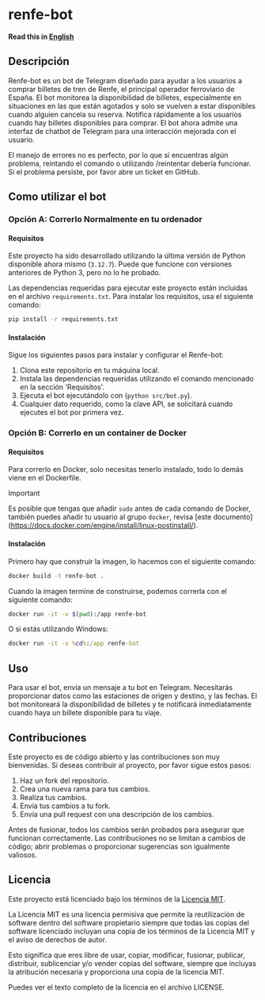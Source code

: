 # renfe-bot

**Read this in [English](../README.md)**

## Descripción

Renfe-bot es un bot de Telegram diseñado para ayudar a los usuarios a comprar
billetes de tren de Renfe, el principal operador ferroviario de España. El bot
monitorea la disponibilidad de billetes, especialmente en situaciones en las que
están agotados y solo se vuelven a estar disponibles cuando alguien cancela su
reserva. Notifica rápidamente a los usuarios cuando hay billetes disponibles
para comprar. El bot ahora admite una interfaz de chatbot de Telegram para una
interacción mejorada con el usuario.

El manejo de errores no es perfecto, por lo que si encuentras algún problema,
reintando el comando o utilizando /reintentar debería funcionar. Si el problema
persiste, por favor abre un ticket en GitHub.

## Como utilizar el bot

### Opción A: Correrlo Normalmente en tu ordenador

#### Requisitos

Este proyecto ha sido desarrollado utilizando la última versión de Python disponible ahora mismo
(`3.12.7`). Puede que funcione con versiones anteriores de Python 3, pero no lo he probado.

Las dependencias requeridas para ejecutar este proyecto están incluidas en el
archivo `requirements.txt`. Para instalar los requisitos, usa el siguiente
comando:

```bash
pip install -r requirements.txt
```

#### Instalación

Sigue los siguientes pasos para instalar y configurar el Renfe-bot:

1. Clona este repositorio en tu máquina local.
2. Instala las dependencias requeridas utilizando el comando mencionado en la
   sección 'Requisitos'.
3. Ejecuta el bot ejecutándolo con (`python src/bot.py`).
4. Cualquier dato requerido, como la clave API, se solicitará cuando ejecutes el
   bot por primera vez.

### Opción B: Correrlo en un container de Docker

#### Requisitos

Para correrlo en Docker, solo necesitas tenerlo instalado, todo lo demás viene
en el Dockerfile.

> [!IMPORTANT]
> Es posible que tengas que añadir `sudo` antes de cada comando de
> Docker, también puedes añadir tu usuario al grupo `docker`, revisa [este documento]
> (https://docs.docker.com/engine/install/linux-postinstall/).

#### Instalación

Primero hay que construir la imagen, lo hacemos con el siguiente comando:

```bash
docker build -t renfe-bot .
```

Cuando la imagen termine de construirse, podemos correrla con el siguiente comando:

```bash
docker run -it -v $(pwd):/app renfe-bot
```

O si estás utilizando Windows:

```bat
docker run -it -v %cd%:/app renfe-bot
```

## Uso

Para usar el bot, envía un mensaje a tu bot en Telegram. Necesitarás
proporcionar datos como las estaciones de origen y destino, y las fechas. El bot
monitoreará la disponibilidad de billetes y te notificará inmediatamente cuando
haya un billete disponible para tu viaje.

## Contribuciones

Este proyecto es de código abierto y las contribuciones son muy bienvenidas. Si
deseas contribuir al proyecto, por favor sigue estos pasos:

1. Haz un fork del repositorio.
2. Crea una nueva rama para tus cambios.
3. Realiza tus cambios.
4. Envía tus cambios a tu fork.
5. Envía una pull request con una descripción de los cambios.

Antes de fusionar, todos los cambios serán probados para asegurar que funcionan
correctamente. Las contribuciones no se limitan a cambios de código; abrir
problemas o proporcionar sugerencias son igualmente valiosos.

## Licencia

Este proyecto está licenciado bajo los términos de la [Licencia
MIT](https://opensource.org/license/mit/).

La Licencia MIT es una licencia permisiva que permite la reutilización de
software dentro del software propietario siempre que todas las copias del
software licenciado incluyan una copia de los términos de la Licencia MIT y el
aviso de derechos de autor.

Esto significa que eres libre de usar, copiar, modificar, fusionar, publicar,
distribuir, sublicenciar y/o vender copias del software, siempre que incluyas la
atribución necesaria y proporciona una copia de la licencia MIT.

Puedes ver el texto completo de la licencia en el archivo LICENSE.
